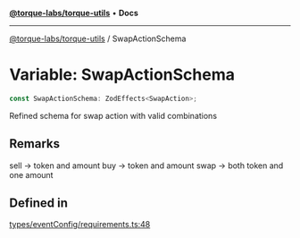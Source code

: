 [**@torque-labs/torque-utils**](../README.md) • **Docs**

***

[@torque-labs/torque-utils](../README.md) / SwapActionSchema

# Variable: SwapActionSchema

```ts
const SwapActionSchema: ZodEffects<SwapAction>;
```

Refined schema for swap action with valid combinations

## Remarks

sell -> token and amount
buy -> token and amount
swap -> both token and one amount

## Defined in

[types/eventConfig/requirements.ts:48](https://github.com/torque-labs/torque-utils/blob/fcba00c7b8994c0932484e8f489988b91291c603/types/eventConfig/requirements.ts#L48)
